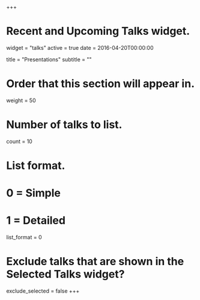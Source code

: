 +++
# Recent and Upcoming Talks widget.
widget = "talks"
active = true
date = 2016-04-20T00:00:00

title = "Presentations"
subtitle = ""

# Order that this section will appear in.
weight = 50

# Number of talks to list.
count = 10

# List format.
#   0 = Simple
#   1 = Detailed
list_format = 0

# Exclude talks that are shown in the Selected Talks widget?
exclude_selected = false
+++

